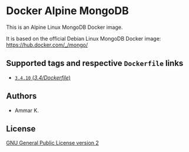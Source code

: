 Docker Alpine MongoDB
=====================

This is an Alpine Linux MongoDB Docker image.

It is based on the official Debian Linux MongoDB Docker image:  
https://hub.docker.com/_/mongo/

## Supported tags and respective `Dockerfile` links

* [`3.4.10` (*3.4/Dockerfile*)](https://github.com/akai-z/docker-alpine-mongodb/blob/master/3.4/Dockerfile)

## Authors

* Ammar K.

## License

[GNU General Public License version 2](https://github.com/akai-z/docker-alpine-mongodb/blob/master/LICENSE)
